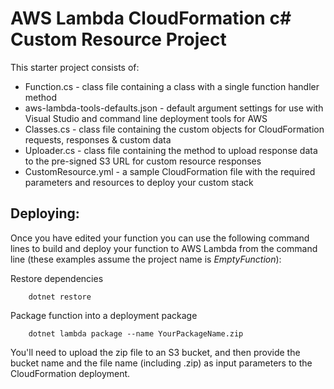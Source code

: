 # AWS Lambda CloudFormation c# Custom Resource Project

This starter project consists of:
* Function.cs - class file containing a class with a single function handler method
* aws-lambda-tools-defaults.json - default argument settings for use with Visual Studio and command line deployment tools for AWS
* Classes.cs - class file containing the custom objects for CloudFormation requests, responses & custom data
* Uploader.cs - class file containing the method to upload response data to the pre-signed S3 URL for custom resource responses
* CustomResource.yml - a sample CloudFormation file with the required parameters and resources to deploy your custom stack



## Deploying:


Once you have edited your function you can use the following command lines to build and deploy your function to AWS Lambda from the command line (these examples assume the project name is *EmptyFunction*):

Restore dependencies
```
    dotnet restore
```

Package function into a deployment package
```
    dotnet lambda package --name YourPackageName.zip
```

You'll need to upload the zip file to an S3 bucket, and then provide the bucket name and the file name (including .zip) as input parameters to the CloudFormation deployment.